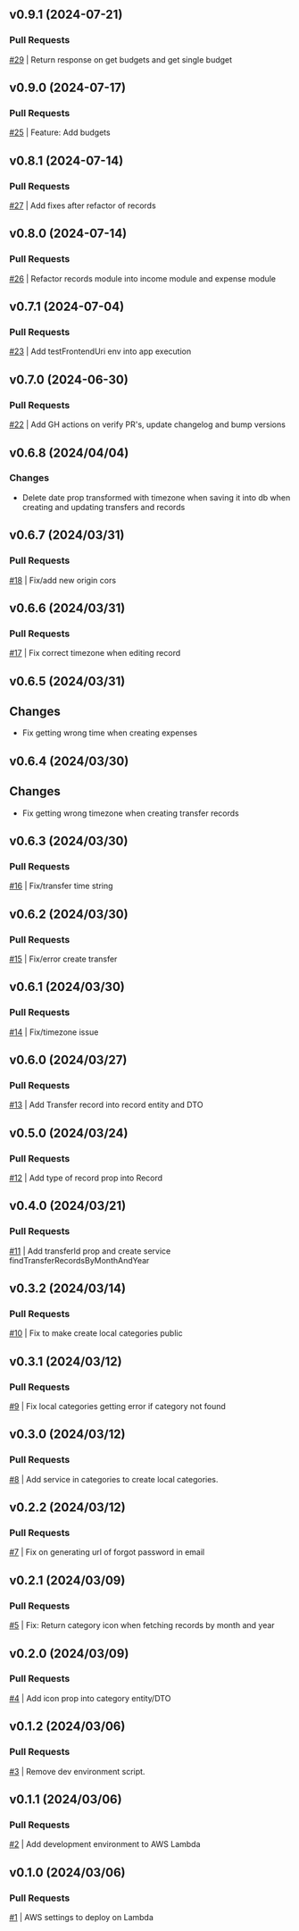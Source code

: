 ## v0.9.1 (2024-07-21)

### Pull Requests
[#29](https://github.com/RafaelMoro/BE_Budget_Master/pull/29) | Return response on get budgets and get single budget


## v0.9.0 (2024-07-17)

### Pull Requests
[#25](https://github.com/RafaelMoro/BE_Budget_Master/pull/25) | Feature: Add budgets


## v0.8.1 (2024-07-14)

### Pull Requests
[#27](https://github.com/RafaelMoro/BE_Budget_Master/pull/27) | Add fixes after refactor of records


## v0.8.0 (2024-07-14)

### Pull Requests
[#26](https://github.com/RafaelMoro/BE_Budget_Master/pull/26) | Refactor records module into income module and expense module


## v0.7.1 (2024-07-04)

### Pull Requests
[#23](https://github.com/RafaelMoro/BE_Budget_Master/pull/23) | Add testFrontendUri env into app execution


## v0.7.0 (2024-06-30)

### Pull Requests
[#22](https://github.com/RafaelMoro/BE_Personal_Finances/pull/22) | Add GH actions on verify PR's, update changelog and bump versions


## v0.6.8 (2024/04/04)

### Changes
- Delete date prop transformed with timezone when saving it into db when creating and updating transfers and records

## v0.6.7 (2024/03/31)

### Pull Requests
[#18](https://github.com/RafaelMoro/BE_Personal_Finances/pull/18) | Fix/add new origin cors

## v0.6.6 (2024/03/31)

### Pull Requests
[#17](https://github.com/RafaelMoro/BE_Personal_Finances/pull/17) | Fix correct timezone when editing record

## v0.6.5 (2024/03/31)

## Changes
- Fix getting wrong time when creating expenses

## v0.6.4 (2024/03/30)

## Changes
- Fix getting wrong timezone when creating transfer records

## v0.6.3 (2024/03/30)

### Pull Requests
[#16](https://github.com/RafaelMoro/BE_Personal_Finances/pull/16) | Fix/transfer time string

## v0.6.2 (2024/03/30)

### Pull Requests
[#15](https://github.com/RafaelMoro/BE_Personal_Finances/pull/15) | Fix/error create transfer

## v0.6.1 (2024/03/30)

### Pull Requests
[#14](https://github.com/RafaelMoro/BE_Personal_Finances/pull/14) | Fix/timezone issue

## v0.6.0 (2024/03/27)

### Pull Requests
[#13](https://github.com/RafaelMoro/BE_Personal_Finances/pull/13) | Add Transfer record into record entity and DTO

## v0.5.0 (2024/03/24)

### Pull Requests
[#12](https://github.com/RafaelMoro/BE_Personal_Finances/pull/12) | Add type of record prop into Record

## v0.4.0 (2024/03/21)

### Pull Requests
[#11](https://github.com/RafaelMoro/BE_Personal_Finances/pull/11) |  Add transferId prop and create service findTransferRecordsByMonthAndYear

## v0.3.2 (2024/03/14)

### Pull Requests
[#10](https://github.com/RafaelMoro/BE_Personal_Finances/pull/10) |  Fix to make create local categories public

## v0.3.1 (2024/03/12)

### Pull Requests
[#9](https://github.com/RafaelMoro/BE_Personal_Finances/pull/9) |  Fix local categories getting error if category not found

## v0.3.0 (2024/03/12)

### Pull Requests
[#8](https://github.com/RafaelMoro/BE_Personal_Finances/pull/8) |  Add service in categories to create local categories.

## v0.2.2 (2024/03/12)

### Pull Requests
[#7](https://github.com/RafaelMoro/BE_Personal_Finances/pull/7) |  Fix on generating url of forgot password in email

## v0.2.1 (2024/03/09)

### Pull Requests
[#5](https://github.com/RafaelMoro/BE_Personal_Finances/pull/5) | Fix: Return category icon when fetching records by month and year

## v0.2.0 (2024/03/09)

### Pull Requests
[#4](https://github.com/RafaelMoro/BE_Personal_Finances/pull/4) | Add icon prop into category entity/DTO

## v0.1.2 (2024/03/06)

### Pull Requests
[#3](https://github.com/RafaelMoro/BE_Personal_Finances/pull/3) | Remove dev environment script.

## v0.1.1 (2024/03/06)

### Pull Requests
[#2](https://github.com/RafaelMoro/BE_Personal_Finances/pull/2) | Add development environment to AWS Lambda

## v0.1.0 (2024/03/06)

### Pull Requests
[#1](https://github.com/RafaelMoro/BE_Personal_Finances/pull/1) | AWS settings to deploy on Lambda
